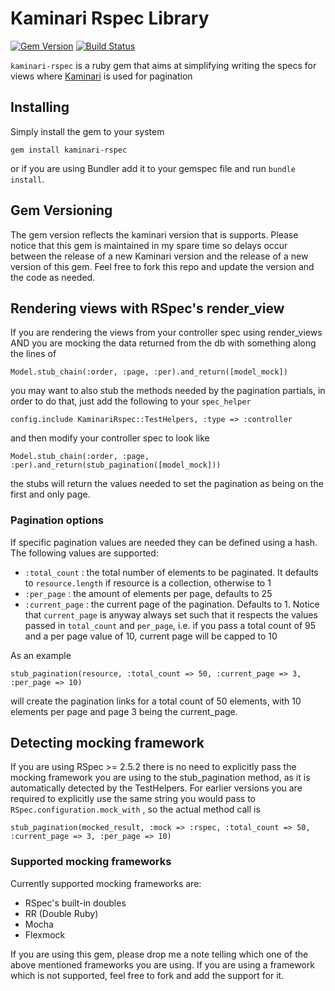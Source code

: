 # Kaminari Rspec Library



[![Gem Version](https://badge.fury.io/rb/kaminari-rspec.png)](http://badge.fury.io/rb/kaminari-rspec)
[![Build Status](https://travis-ci.org/nessche/kaminari-rspec.png)](https://travis-ci.org/nessche/kaminari-rspec)


`kaminari-rspec` is a ruby gem that aims at simplifying writing the specs for views where [Kaminari](https://github.com/amatsuda/kaminari) is used for pagination

## Installing


Simply install the gem to your system

    gem install kaminari-rspec

or if you are using Bundler add it to your gemspec file and run `bundle install`.

## Gem Versioning

The gem version reflects the kaminari version that is supports. Please notice that this gem is maintained in my spare time
so delays occur between the release of a new Kaminari version and the release of a new version of this gem. Feel free
to fork this repo and update the version and the code as needed.

## Rendering views with RSpec's render_view

If you are rendering the views from your controller spec using render_views AND you are mocking
the data returned from the db with something along the lines of

    Model.stub_chain(:order, :page, :per).and_return([model_mock])

you may want to also stub the methods needed by the pagination partials, in order to do that, just
add the following to your `spec_helper`

    config.include KaminariRspec::TestHelpers, :type => :controller

and then modify your controller spec to look like

    Model.stub_chain(:order, :page, :per).and_return(stub_pagination([model_mock]))

the stubs will return the values needed to set the pagination as being on the first and only page.

### Pagination options

If specific pagination values are needed they can be defined using a hash. The following values are supported:

* `:total_count` : the total number of elements to be paginated. It defaults to `resource.length` if resource is a collection,
otherwise to 1
* `:per_page` : the amount of elements per page, defaults to 25
* `:current_page` : the current page of the pagination. Defaults to 1. Notice that `current_page` is anyway always
  set such that it respects the values passed in `total_count` and `per_page`, i.e. if you pass a
  total count of 95 and a per page value of 10, current page will be capped to 10

As an example

    stub_pagination(resource, :total_count => 50, :current_page => 3, :per_page => 10)

will create the pagination links for a total count of 50 elements, with 10
elements per page and page 3 being the current_page.

## Detecting mocking framework

If you are using RSpec >= 2.5.2 there is no need to explicitly pass the mocking framework you
are using to the stub_pagination method, as it is automatically detected by the TestHelpers.
For earlier versions you are required to explicitly use the same string you would pass to
`RSpec.configuration.mock_with` , so the actual method call is

    stub_pagination(mocked_result, :mock => :rspec, :total_count => 50, :current_page => 3, :per_page => 10)

### Supported mocking frameworks

Currently supported mocking frameworks are:

* RSpec's built-in doubles
* RR (Double Ruby)
* Mocha
* Flexmock

If you are using this gem, please drop me a note telling which one of the above mentioned frameworks you are using. If you
are using a framework which is not supported, feel free to fork and add the support for it.
